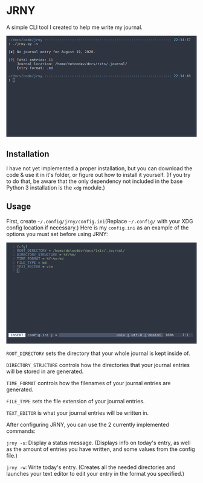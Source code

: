 # JRNY
A simple CLI tool I created to help me write my journal.

![Example](/imgs/example1.png)

## Installation
I have not yet implemented a proper installation, but you can download the code & use it in it's folder, or figure out how to install it yourself. (If you try to do that, be aware that the only dependency not included in the base Python 3 installation is the `xdg` module.)

## Usage
First, create `~/.config/jrny/config.ini`(Replace `~/.config/` with your XDG config location if necessary.)
Here is my `config.ini` as an example of the options you must set before using JRNY:

![Example](/imgs/example2.png)

`ROOT_DIRECTORY` sets the directory that your whole journal is kept inside of.

`DIRECTORY_STRUCTURE` controls how the directories that your journal entries will be stored in are generated.

`TIME_FORMAT` controls how the filenames of your journal entries are generated.

`FILE_TYPE` sets the file extension of your journal entries.

`TEXT_EDITOR` is what your journal entries will be written in.

After configuring JRNY, you can use the 2 currently implemented commands:

`jrny -s`: Display a status message. (Displays info on today's entry, as well as the amount of entries you have written, and some values from the config file.)

`jrny -w`: Write today's entry. (Creates all the needed directories and launches your text editor to edit your entry in the format you specified.)
